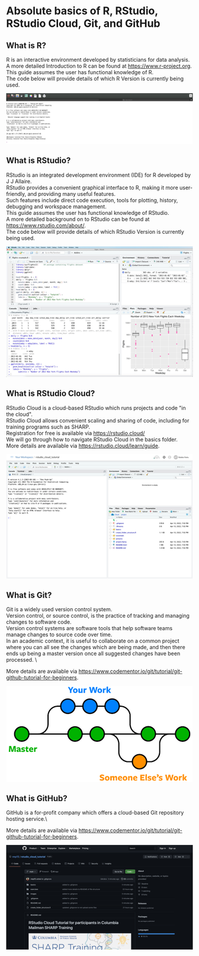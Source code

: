 # Absolute basics of R, RStudio, RStudio Cloud, Git, and GitHub

## What is R?

R is an interactive environment developed by statisticians for data analysis.\
A more detailed Introduction to R can be found at https://www.r-project.org. \
This guide assumes the user has functional knowledge of R.\
The code below will provide details of which R Version is currently being used.

![](../images/what_is_r.png)

## What is RStudio?

RStudio is an integrated development environment (IDE) for R developed by J J Allaire.\
RStudio provides a convenient graphical interface to R, making it more user-friendly, and providing many useful features.\
Such features include direct code execution, tools for plotting, history, debugging and workspace management.\
This guide assumes the user has functional knowledge of RStudio.\
A more detailed background on to RStudio can be found at https://www.rstudio.com/about/. \
The code below will provide details of which RStudio Version is currently being used.

![](../images/what_is_rstudio.png)

## What is RStudio Cloud?

RStudio Cloud is a cloud-based RStudio which runs projects and code "in the cloud".\
RStudio Cloud allows convenient scaling and sharing of code, including for training programs such as SHARP. \
Registration for free is available via https://rstudio.cloud/ \
We will go through how to navigate RStudio Cloud in the basics folder. \
More details are available via https://rstudio.cloud/learn/guide.

![](../images/rstudio_cloud_first_load.png)

## What is Git?

Git is a widely used version control system. \
Version control, or source control, is the practice of tracking and managing changes to software code. \
Version control systems are software tools that help software teams manage changes to source code over time. \
In an academic context, it is useful to collaborate on a common project where you can all see the changes which are being made, and then there ends up being a master version once all suggested changes have been processed. \

More details are available via https://www.codementor.io/git/tutorial/git-github-tutorial-for-beginners.

![](../images/what_is_git.png)

## What is GitHub?

GitHub is a for-profit company which offers a cloud-based Git repository hosting service.\

More details are available via https://www.codementor.io/git/tutorial/git-github-tutorial-for-beginners.

![](../images/what_is_github.png)
